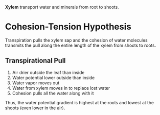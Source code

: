 **Xylem** transport water and minerals from root to shoots.

# Cohesion-Tension Hypothesis

Transpiration pulls the xylem sap and the cohesion of water molecules transmits the pull along the entire length of the xylem from shoots to roots.

## Transpirational Pull

1. Air drier outside the leaf than inside
2. Water potential lower outside than inside
3. Water vapor moves out
4. Water from xylem moves in to replace lost water
5. Cohesion pulls all the water along with it

Thus, the water potential gradient is highest at the roots and lowest at the shoots (even lower in the air).